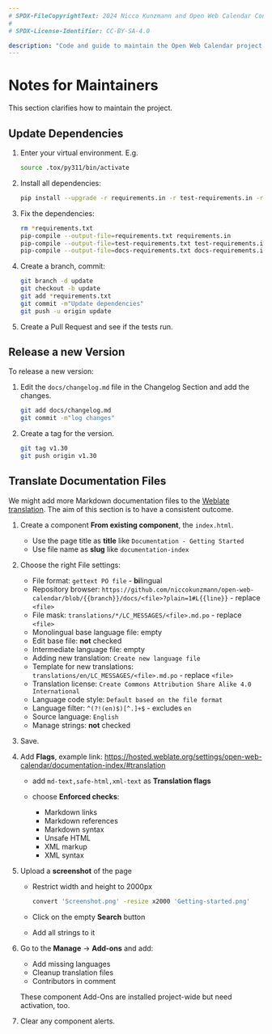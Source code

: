 ```yaml
---
# SPDX-FileCopyrightText: 2024 Nicco Kunzmann and Open Web Calendar Contributors <https://open-web-calendar.quelltext.eu/>
#
# SPDX-License-Identifier: CC-BY-SA-4.0

description: "Code and guide to maintain the Open Web Calendar project."
---
```


# Notes for Maintainers

This section clarifies how to maintain the project.

## Update Dependencies

1. Enter your virtual environment. E.g.

    ```sh
    source .tox/py311/bin/activate
    ```

2. Install all dependencies:

    ```sh
    pip install --upgrade -r requirements.in -r test-requirements.in -r docs-requirements.in pip-tools
    ```

3. Fix the dependencies:

    ```sh
    rm *requirements.txt
    pip-compile --output-file=requirements.txt requirements.in
    pip-compile --output-file=test-requirements.txt test-requirements.in
    pip-compile --output-file=docs-requirements.txt docs-requirements.in
    ```

4. Create a branch, commit:

    ```sh
    git branch -d update
    git checkout -b update
    git add *requirements.txt
    git commit -m"Update dependencies"
    git push -u origin update
    ```

5. Create a Pull Request and see if the tests run.

## Release a new Version

To release a new version:

1. Edit the `docs/changelog.md` file in the Changelog Section and add the changes.

    ```sh
    git add docs/changelog.md
    git commit -m"log changes"
    ```

2. Create a tag for the version.

    ```sh
    git tag v1.30
    git push origin v1.30
    ```

## Translate Documentation Files

We might add more Markdown documentation files to the [Weblate translation]({{link.weblate}}).
The aim of this section is to have a consistent outcome.

1. Create a component **From existing component**, the `index.html`.

    - Use the page title as **title** like `Documentation - Getting Started`
    - Use file name as **slug** like `documentation-index`

2. Choose the right File settings:

    - File format: `gettext PO file` - **bi**lingual
    - Repository browser: `https://github.com/niccokunzmann/open-web-calendar/blob/{{branch}}/docs/<file>?plain=1#L{{line}}` - replace `<file>`
    - File mask: `translations/*/LC_MESSAGES/<file>.md.po` - replace `<file>`
    - Monolingual base language file: empty
    - Edit base file: **not** checked
    - Intermediate language file: empty
    - Adding new translation: `Create new language file`
    - Template for new translations: `translations/en/LC_MESSAGES/<file>.md.po` - replace `<file>`
    - Translation license: `Create Commons Attribution Share Alike 4.0 International`
    - Language code style: `Default based on the file format`
    - Language filter: `^(?!(en)$)[^.]+$` - excludes `en`
    - Source language: `English`
    - Manage strings: **not** checked
3. Save.

4. Add **Flags**, example link: https://hosted.weblate.org/settings/open-web-calendar/documentation-index/#translation

    - add `md-text,safe-html,xml-text` as **Translation flags**
    - choose **Enforced checks**:

        - Markdown links
        - Markdown references
        - Markdown syntax
        - Unsafe HTML
        - XML markup
        - XML syntax

5. Upload a **screenshot** of the page

    - Restrict width and height to 2000px

        ```sh
        convert 'Screenshot.png' -resize x2000 'Getting-started.png'
        ```

    - Click on the empty **Search** button
    - Add all strings to it

6. Go to the **Manage** -> **Add-ons** and add:

    - Add missing languages
    - Cleanup translation files
    - Contributors in comment

    These component Add-Ons are installed project-wide but need activation, too.

7. Clear any component alerts.
